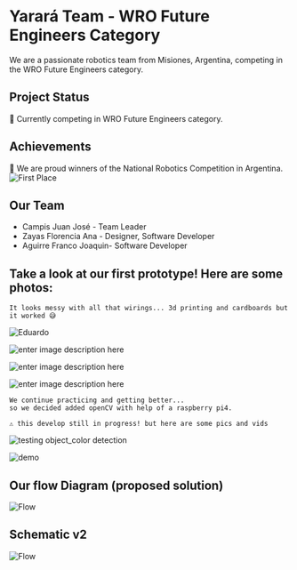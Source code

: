 # Yarará Team - WRO Future Engineers Category

We are a passionate robotics team from Misiones, Argentina, competing in the WRO Future Engineers category.

## Project Status

🤖 Currently competing in WRO Future Engineers category.

## Achievements

🥇 We are proud winners of the National Robotics Competition in Argentina.
![First Place](https://github.com/ZayasAnaFlorencia/YararaTeam_WRO_2023/blob/main/photos%20%26%20videos/Foto_1.jpg)

## Our Team

- Campis Juan José - Team Leader
- Zayas Florencia Ana - Designer, Software Developer
- Aguirre Franco Joaquin- Software Developer

## Take a look at our first prototype! Here are some photos:

    It looks messy with all that wirings... 3d printing and cardboards but it worked 😅

![Eduardo](https://github.com/ZayasAnaFlorencia/YararaTeam_WRO_2023/blob/main/YararaTeam.v1/photos%20%26%20videos/test1.jpeg)

![enter image description here](https://github.com/ZayasAnaFlorencia/YararaTeam_WRO_2023/blob/main/YararaTeam.v1/photos%20%26%20videos/test2.jpeg)

![enter image description here](https://github.com/ZayasAnaFlorencia/YararaTeam_WRO_2023/blob/main/YararaTeam.v1/photos%20%26%20videos/test3.jpeg)

![enter image description here](https://github.com/ZayasAnaFlorencia/YararaTeam_WRO_2023/blob/main/YararaTeam.v1/photos%20%26%20videos/test4.jpeg)

    We continue practicing and getting better... 
    so we decided added openCV with help of a raspberry pi4.
    
    ⚠️ this develop still in progress! but here are some pics and vids

![testing object_color detection](https://github.com/ZayasAnaFlorencia/YararaTeam_WRO_2023/blob/main/photos%20%26%20videos/test5.jpeg)

![demo](https://github.com/ZayasAnaFlorencia/YararaTeam_WRO_2023/blob/main/photos%20%26%20videos/videos%20of%20our%20first%20prototype/demo.gif)

## Our flow Diagram (proposed solution)
![Flow](https://github.com/ZayasAnaFlorencia/YararaTeam_WRO_2023/blob/main/photos%20%26%20videos/Solucion%202.png)

## Schematic v2 
![Flow](https://github.com/ZayasAnaFlorencia/YararaTeam_WRO_2023/blob/main/photos%20%26%20videos/EsquemaCarlos.png)
